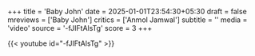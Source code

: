+++
title = 'Baby John'
date = 2025-01-01T23:54:30+05:30
draft = false
mreviews = ['Baby John']
critics = ['Anmol Jamwal']
subtitle = ''
media = 'video'
source = '-fJIFtAlsTg'
score = 3
+++

{{< youtube id="-fJIFtAlsTg" >}}
